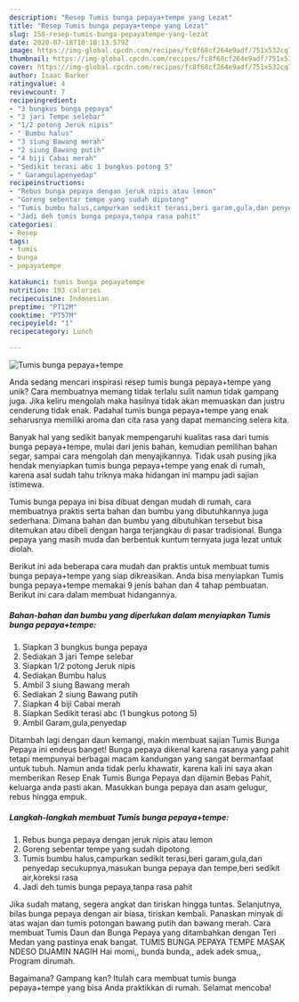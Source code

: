 ```yaml
---
description: "Resep Tumis bunga pepaya+tempe yang Lezat"
title: "Resep Tumis bunga pepaya+tempe yang Lezat"
slug: 158-resep-tumis-bunga-pepayatempe-yang-lezat
date: 2020-07-18T18:10:13.579Z
image: https://img-global.cpcdn.com/recipes/fc8f68cf264e9adf/751x532cq70/tumis-bunga-pepayatempe-foto-resep-utama.jpg
thumbnail: https://img-global.cpcdn.com/recipes/fc8f68cf264e9adf/751x532cq70/tumis-bunga-pepayatempe-foto-resep-utama.jpg
cover: https://img-global.cpcdn.com/recipes/fc8f68cf264e9adf/751x532cq70/tumis-bunga-pepayatempe-foto-resep-utama.jpg
author: Isaac Barker
ratingvalue: 4
reviewcount: 7
recipeingredient:
- "3 bungkus bunga pepaya"
- "3 jari Tempe selebar"
- "1/2 potong Jeruk nipis"
- " Bumbu halus"
- "3 siung Bawang merah"
- "2 siung Bawang putih"
- "4 biji Cabai merah"
- "Sedikit terasi abc 1 bungkus potong 5"
- " Garamgulapenyedap"
recipeinstructions:
- "Rebus bunga pepaya dengan jeruk nipis atau lemon"
- "Goreng sebentar tempe yang sudah dipotong"
- "Tumis bumbu halus,campurkan sedikit terasi,beri garam,gula,dan penyedap secukupnya,masukan bunga pepaya dan tempe,beri sedikit air,koreksi rasa"
- "Jadi deh tumis bunga pepaya,tanpa rasa pahit"
categories:
- Resep
tags:
- tumis
- bunga
- pepayatempe

katakunci: tumis bunga pepayatempe 
nutrition: 193 calories
recipecuisine: Indonesian
preptime: "PT12M"
cooktime: "PT57M"
recipeyield: "1"
recipecategory: Lunch

---
```



![Tumis bunga pepaya+tempe](https://img-global.cpcdn.com/recipes/fc8f68cf264e9adf/751x532cq70/tumis-bunga-pepayatempe-foto-resep-utama.jpg)

Anda sedang mencari inspirasi resep tumis bunga pepaya+tempe yang unik? Cara membuatnya memang tidak terlalu sulit namun tidak gampang juga. Jika keliru mengolah maka hasilnya tidak akan memuaskan dan justru cenderung tidak enak. Padahal tumis bunga pepaya+tempe yang enak seharusnya memiliki aroma dan cita rasa yang dapat memancing selera kita.

Banyak hal yang sedikit banyak mempengaruhi kualitas rasa dari tumis bunga pepaya+tempe, mulai dari jenis bahan, kemudian pemilihan bahan segar, sampai cara mengolah dan menyajikannya. Tidak usah pusing jika hendak menyiapkan tumis bunga pepaya+tempe yang enak di rumah, karena asal sudah tahu triknya maka hidangan ini mampu jadi sajian istimewa.

Tumis bunga pepaya ini bisa dibuat dengan mudah di rumah, cara membuatnya praktis serta bahan dan bumbu yang dibutuhkannya juga sederhana. Dimana bahan dan bumbu yang dibutuhkan tersebut bisa ditemukan atau dibeli dengan harga terjangkau di pasar tradisional. Bunga pepaya yang masih muda dan berbentuk kuntum ternyata juga lezat untuk diolah.


Berikut ini ada beberapa cara mudah dan praktis untuk membuat tumis bunga pepaya+tempe yang siap dikreasikan. Anda bisa menyiapkan Tumis bunga pepaya+tempe memakai 9 jenis bahan dan 4 tahap pembuatan. Berikut ini cara dalam membuat hidangannya.

<!--inarticleads1-->

##### Bahan-bahan dan bumbu yang diperlukan dalam menyiapkan Tumis bunga pepaya+tempe:

1. Siapkan 3 bungkus bunga pepaya
1. Sediakan 3 jari Tempe selebar
1. Siapkan 1/2 potong Jeruk nipis
1. Sediakan  Bumbu halus
1. Ambil 3 siung Bawang merah
1. Sediakan 2 siung Bawang putih
1. Siapkan 4 biji Cabai merah
1. Siapkan Sedikit terasi abc (1 bungkus potong 5)
1. Ambil  Garam,gula,penyedap


Ditambah lagi dengan daun kemangi, makin membuat sajian Tumis Bunga Pepaya ini endeus banget! Bunga pepaya dikenal karena rasanya yang pahit tetapi mempunyai berbagai macam kandungan yang sangat bermanfaat untuk tubuh. Namun anda tidak perlu khawatir, karena kali ini saya akan memberikan Resep Enak Tumis Bunga Pepaya dan dijamin Bebas Pahit, keluarga anda pasti akan. Masukkan bunga pepaya dan asam gelugur, rebus hingga empuk. 

<!--inarticleads2-->

##### Langkah-langkah membuat Tumis bunga pepaya+tempe:

1. Rebus bunga pepaya dengan jeruk nipis atau lemon
1. Goreng sebentar tempe yang sudah dipotong
1. Tumis bumbu halus,campurkan sedikit terasi,beri garam,gula,dan penyedap secukupnya,masukan bunga pepaya dan tempe,beri sedikit air,koreksi rasa
1. Jadi deh tumis bunga pepaya,tanpa rasa pahit


Jika sudah matang, segera angkat dan tiriskan hingga tuntas. Selanjutnya, bilas bunga pepaya dengan air biasa, tiriskan kembali. Panaskan minyak di atas wajan dan tumis potongan bawang putih dan bawang merah. Cara membuat Tumis Daun dan Bunga Pepaya yang ditambahkan dengan Teri Medan yang pastinya enak bangat. TUMIS BUNGA PEPAYA TEMPE MASAK NDESO DIJAMIN NAGIH Hai momi,, bunda bunda,, adek adek smua,, Program dirumah. 

Bagaimana? Gampang kan? Itulah cara membuat tumis bunga pepaya+tempe yang bisa Anda praktikkan di rumah. Selamat mencoba!
